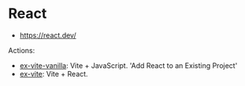 # React

- https://react.dev/

Actions:

- [ex-vite-vanilla](./ex-vite-vanilla/README.md): Vite + JavaScript. 'Add React to an Existing Project'
- [ex-vite](./ex-vite/README.md): Vite + React.
